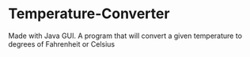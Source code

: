 # Temperature-Converter
Made with Java GUI.
A program that will convert a given temperature to degrees of Fahrenheit or Celsius
